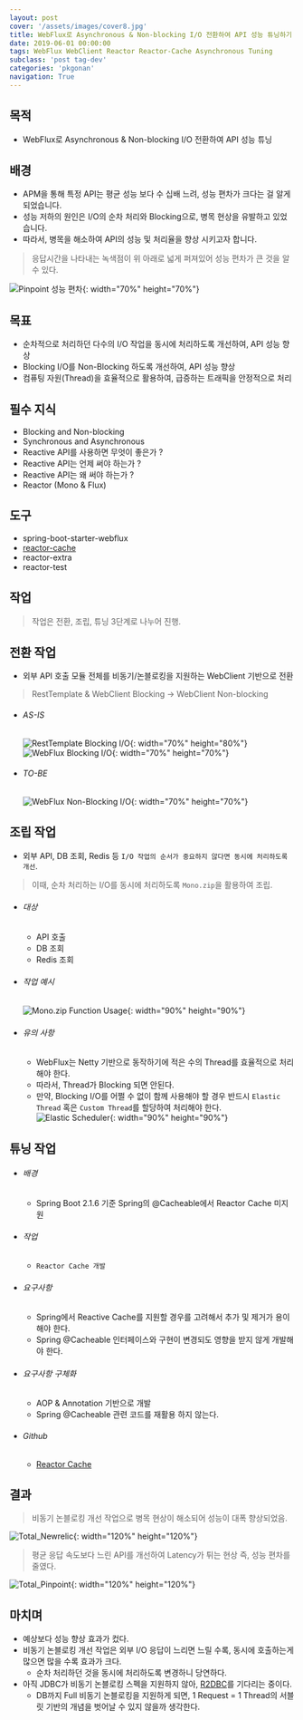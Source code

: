 ```yaml
---
layout: post
cover: '/assets/images/cover8.jpg'
title: WebFlux로 Asynchronous & Non-blocking I/O 전환하여 API 성능 튜닝하기
date: 2019-06-01 00:00:00
tags: WebFlux WebClient Reactor Reactor-Cache Asynchronous Tuning
subclass: 'post tag-dev'
categories: 'pkgonan' 
navigation: True
---
```


## 목적
* WebFlux로 Asynchronous & Non-blocking I/O 전환하여 API 성능 튜닝


## 배경
* APM을 통해 특정 API는 평균 성능 보다 수 십배 느려, 성능 편차가 크다는 걸 알게 되었습니다.
* 성능 저하의 원인은 I/O의 순차 처리와 Blocking으로, 병목 현상을 유발하고 있었습니다.
* 따라서, 병목을 해소하여 API의 성능 및 처리율을 향상 시키고자 합니다.

> 응답시간을 나타내는 녹색점이 위 아래로 넓게 퍼져있어 성능 편차가 큰 것을 알 수 있다.

![Pinpoint 성능 편차](/assets/images/post/Pinpoint_Before_Async_Nonblocking_Tuning.png){: width="70%" height="70%"}


## 목표
* 순차적으로 처리하던 다수의 I/O 작업을 동시에 처리하도록 개선하여, API 성능 향상
* Blocking I/O를 Non-Blocking 하도록 개선하여, API 성능 향상
* 컴퓨팅 자원(Thread)을 효율적으로 활용하여, 급증하는 트래픽을 안정적으로 처리


## 필수 지식
* Blocking and Non-blocking
* Synchronous and Asynchronous
* Reactive API를 사용하면 무엇이 좋은가 ?
* Reactive API는 언제 써야 하는가 ?
* Reactive API는 왜 써야 하는가 ?
* Reactor (Mono & Flux)


## 도구
* spring-boot-starter-webflux
* [reactor-cache](https://github.com/pkgonan/reactor-cache)
* reactor-extra
* reactor-test


## 작업
> 작업은 전환, 조립, 튜닝 3단계로 나누어 진행.


## 전환 작업
* 외부 API 호출 모듈 전체를 비동기/논블로킹을 지원하는 WebClient 기반으로 전환

> RestTemplate & WebClient Blocking -> WebClient Non-blocking

* ###### AS-IS
    ![RestTemplate Blocking I/O](/assets/images/post/RestTemplate_Blocking_IO.png){: width="70%" height="80%"}
    ![WebFlux Blocking I/O](/assets/images/post/WebFlux_Blocking_IO.png){: width="70%" height="70%"}
* ###### TO-BE
    ![WebFlux Non-Blocking I/O](/assets/images/post/WebFlux_Non-Blocking_IO.png){: width="70%" height="70%"}
    

## 조립 작업
* 외부 API, DB 조회, Redis 등 `I/O 작업의 순서가 중요하지 않다면 동시에 처리하도록 개선`.

> 이때, 순차 처리하는 I/O를 동시에 처리하도록 `Mono.zip`을 활용하여 조립.

* ###### 대상
    * API 호출
    * DB 조회
    * Redis 조회
        
* ###### 작업 예시
    ![Mono.zip Function Usage](/assets/images/post/WebFlux_Zip_Function.png){: width="90%" height="90%"}
* ###### 유의 사항
    * WebFlux는 Netty 기반으로 동작하기에 적은 수의 Thread를 효율적으로 처리해야 한다.
    * 따라서, Thread가 Blocking 되면 안된다.
    * 만약, Blocking I/O를 어쩔 수 없이 함께 사용해야 할 경우 반드시 `Elastic Thread` 혹은 `Custom Thread`를 할당하여 처리해야 한다.
    ![Elastic Scheduler](/assets/images/post/WebFlux_Elastic_Schedulers.png){: width="90%" height="90%"}


## 튜닝 작업
* ###### 배경
    * Spring Boot 2.1.6 기준 Spring의 @Cacheable에서 Reactor Cache 미지원
* ###### 작업
    * `Reactor Cache 개발`
* ###### 요구사항
    * Spring에서 Reactive Cache를 지원할 경우를 고려해서 추가 및 제거가 용이해야 한다.
    * Spring @Cacheable 인터페이스와 구현이 변경되도 영향을 받지 않게 개발해야 한다.
* ###### 요구사항 구체화
    * AOP & Annotation 기반으로 개발
    * Spring @Cacheable 관련 코드를 재활용 하지 않는다.
* ###### Github
    * [Reactor Cache](https://github.com/pkgonan/reactor-cache)


## 결과
> 비동기 논블로킹 개선 작업으로 병목 현상이 해소되어 성능이 대폭 향상되었음.

![Total_Newrelic](/assets/images/post/Newrelic_After_Async_Nonblocking_Tuning_Total.png){: width="120%" height="120%"}

> 평균 응답 속도보다 느린 API를 개선하여 Latency가 튀는 현상 즉, 성능 편차를 줄였다.

![Total_Pinpoint](/assets/images/post/Pinpoint_After_Async_Nonblocking_Tuning_Total.png){: width="120%" height="120%"}


## 마치며
* 예상보다 성능 향상 효과가 컸다.
* 비동기 논블로킹 개선 작업은 외부 I/O 응답이 느리면 느릴 수록, 동시에 호출하는게 많으면 많을 수록 효과가 크다.
    * 순차 처리하던 것을 동시에 처리하도록 변경하니 당연하다.
* 아직 JDBC가 비동기 논블로킹 스펙을 지원하지 않아, [R2DBC](https://r2dbc.io)를 기다리는 중이다.
    * DB까지 Full 비동기 논블로킹을 지원하게 되면, 1 Request = 1 Thread의 서블릿 기반의 개념을 벗어날 수 있지 않을까 생각한다.


